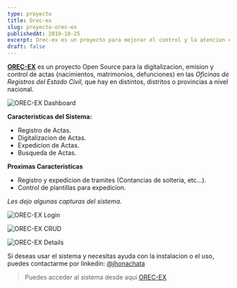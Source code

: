 ```yaml
---
type: proyecto
title: Orec-ex
slug: proyecto-orec-ex
publishedAt: 2019-10-25
excerpt: Orec-ex es un proyecto para mejorar el control y la atencion en Oficinas de Registros del Estado Civil que hay a nivel nacional.
draft: false
---
```


**<a href="https://github.com/dcyar/orec-ex" class="text-red-700 font-semibold" target="_blank">OREC-EX</a>** es un proyecto Open Source para la digitalizacion, emision y control de actas (nacimientos, matrimonios, defunciones) en las _Oficinas de Registros del Estado Civil_, que hay en distintos, distritos o provincias a nivel nacional.

![OREC-EX Dashboard](/images/orec-ex/dashboard.png)

**Caracteristicas del Sistema:**

-   Registro de Actas.
-   Digitalizacion de Actas.
-   Expedicion de Actas.
-   Busqueda de Actas.

**Proximas Caracteristicas**

-   Registro y expedicion de tramites (Contancias de solteria, etc...).
-   Control de plantillas para expedicion.

_Les dejo algunas capturas del sistema._

![OREC-EX Login](/images/orec-ex/login.png)

![OREC-EX CRUD](/images/orec-ex/new-act.png)

![OREC-EX Details](/images/orec-ex/act.png)

Si deseas usar el sistema y necesitas ayuda con la instalacion o el uso, puedes contactarme por linkedin: <a href="https://www.linkedin.com/in/jhonachata/" class="text-red-700 font-bold" target="_blank">@jhonachata</a>

> Puedes acceder al sistema desde aqui <a href="https://github.com/dcyar/orec-ex" class="text-red-700 font-semibold" target="_blank">OREC-EX</a>
